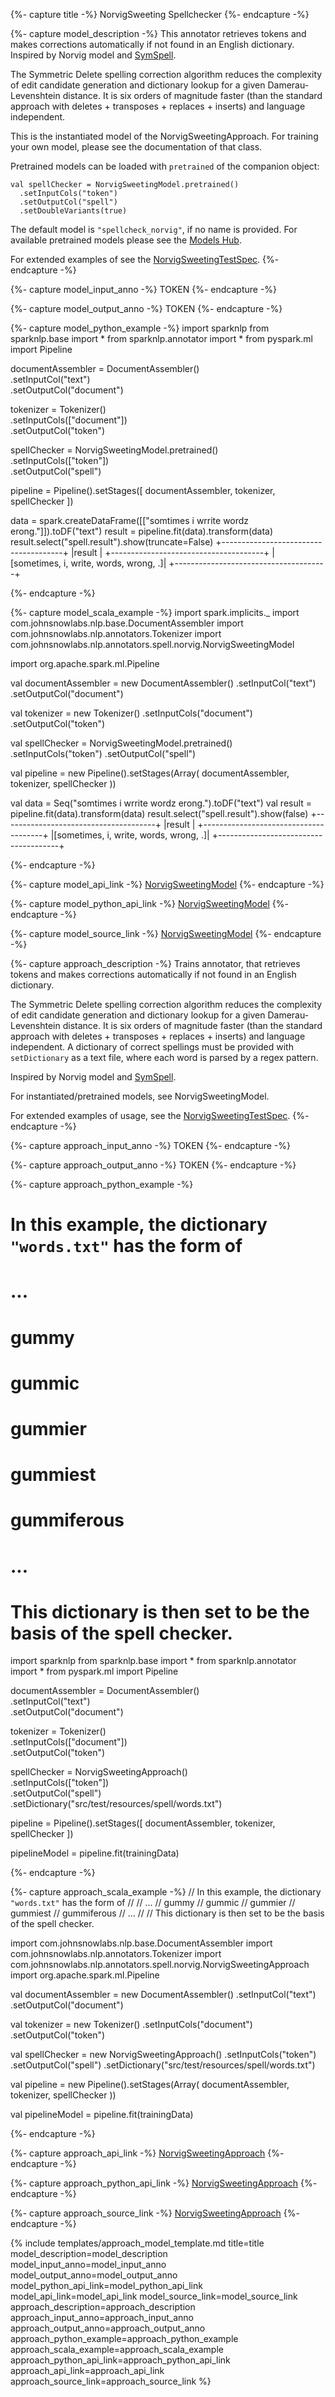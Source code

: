 {%- capture title -%}
NorvigSweeting Spellchecker
{%- endcapture -%}

{%- capture model_description -%}
This annotator retrieves tokens and makes corrections automatically if not found in an English dictionary.
Inspired by Norvig model and [SymSpell](https://github.com/wolfgarbe/SymSpell).

The Symmetric Delete spelling correction algorithm reduces the complexity of edit candidate generation and
dictionary lookup for a given Damerau-Levenshtein distance. It is six orders of magnitude faster
(than the standard approach with deletes + transposes + replaces + inserts) and language independent.

This is the instantiated model of the NorvigSweetingApproach.
For training your own model, please see the documentation of that class.

Pretrained models can be loaded with `pretrained` of the companion object:
```
val spellChecker = NorvigSweetingModel.pretrained()
  .setInputCols("token")
  .setOutputCol("spell")
  .setDoubleVariants(true)
```
The default model is `"spellcheck_norvig"`, if no name is provided.
For available pretrained models please see the [Models Hub](https://nlp.johnsnowlabs.com/models?task=Spell+Check).


For extended examples of see the [NorvigSweetingTestSpec](https://github.com/JohnSnowLabs/spark-nlp/blob/master/src/test/scala/com/johnsnowlabs/nlp/annotators/spell/norvig/NorvigSweetingTestSpec.scala).
{%- endcapture -%}

{%- capture model_input_anno -%}
TOKEN
{%- endcapture -%}

{%- capture model_output_anno -%}
TOKEN
{%- endcapture -%}

{%- capture model_python_example -%}
import sparknlp
from sparknlp.base import *
from sparknlp.annotator import *
from pyspark.ml import Pipeline


documentAssembler = DocumentAssembler() \
    .setInputCol("text") \
    .setOutputCol("document")

tokenizer = Tokenizer() \
    .setInputCols(["document"]) \
    .setOutputCol("token")

spellChecker = NorvigSweetingModel.pretrained() \
    .setInputCols(["token"]) \
    .setOutputCol("spell")

pipeline = Pipeline().setStages([
    documentAssembler,
    tokenizer,
    spellChecker
])

data = spark.createDataFrame([["somtimes i wrrite wordz erong."]]).toDF("text")
result = pipeline.fit(data).transform(data)
result.select("spell.result").show(truncate=False)
+--------------------------------------+
|result                                |
+--------------------------------------+
|[sometimes, i, write, words, wrong, .]|
+--------------------------------------+

{%- endcapture -%}

{%- capture model_scala_example -%}
import spark.implicits._
import com.johnsnowlabs.nlp.base.DocumentAssembler
import com.johnsnowlabs.nlp.annotators.Tokenizer
import com.johnsnowlabs.nlp.annotators.spell.norvig.NorvigSweetingModel

import org.apache.spark.ml.Pipeline

val documentAssembler = new DocumentAssembler()
  .setInputCol("text")
  .setOutputCol("document")

val tokenizer = new Tokenizer()
  .setInputCols("document")
  .setOutputCol("token")

val spellChecker = NorvigSweetingModel.pretrained()
  .setInputCols("token")
  .setOutputCol("spell")

val pipeline = new Pipeline().setStages(Array(
  documentAssembler,
  tokenizer,
  spellChecker
))

val data = Seq("somtimes i wrrite wordz erong.").toDF("text")
val result = pipeline.fit(data).transform(data)
result.select("spell.result").show(false)
+--------------------------------------+
|result                                |
+--------------------------------------+
|[sometimes, i, write, words, wrong, .]|
+--------------------------------------+

{%- endcapture -%}

{%- capture model_api_link -%}
[NorvigSweetingModel](https://nlp.johnsnowlabs.com/api/com/johnsnowlabs/nlp/annotators/spell/norvig/NorvigSweetingModel)
{%- endcapture -%}

{%- capture model_python_api_link -%}
[NorvigSweetingModel](/api/python/reference/autosummary/python/sparknlp/annotator/spell_check/norvig_sweeting/index.html#sparknlp.annotator.spell_check.norvig_sweeting.NorvigSweetingModel)
{%- endcapture -%}

{%- capture model_source_link -%}
[NorvigSweetingModel](https://github.com/JohnSnowLabs/spark-nlp/tree/master/src/main/scala/com/johnsnowlabs/nlp/annotators/spell/norvig/NorvigSweetingModel.scala)
{%- endcapture -%}

{%- capture approach_description -%}
Trains annotator, that retrieves tokens and makes corrections automatically if not found in an English dictionary.

The Symmetric Delete spelling correction algorithm reduces the complexity of edit candidate generation and
dictionary lookup for a given Damerau-Levenshtein distance. It is six orders of magnitude faster
(than the standard approach with deletes + transposes + replaces + inserts) and language independent.
A dictionary of correct spellings must be provided with `setDictionary` as a text file, where each word is parsed by a regex pattern.

Inspired by Norvig model and [SymSpell](https://github.com/wolfgarbe/SymSpell).

For instantiated/pretrained models, see NorvigSweetingModel.

For extended examples of usage, see the [NorvigSweetingTestSpec](https://github.com/JohnSnowLabs/spark-nlp/blob/master/src/test/scala/com/johnsnowlabs/nlp/annotators/spell/norvig/NorvigSweetingTestSpec.scala).
{%- endcapture -%}

{%- capture approach_input_anno -%}
TOKEN
{%- endcapture -%}

{%- capture approach_output_anno -%}
TOKEN
{%- endcapture -%}

{%- capture approach_python_example -%}
# In this example, the dictionary `"words.txt"` has the form of
#
# ...
# gummy
# gummic
# gummier
# gummiest
# gummiferous
# ...
#
# This dictionary is then set to be the basis of the spell checker.

import sparknlp
from sparknlp.base import *
from sparknlp.annotator import *
from pyspark.ml import Pipeline

documentAssembler = DocumentAssembler() \
    .setInputCol("text") \
    .setOutputCol("document")

tokenizer = Tokenizer() \
    .setInputCols(["document"]) \
    .setOutputCol("token")

spellChecker = NorvigSweetingApproach() \
    .setInputCols(["token"]) \
    .setOutputCol("spell") \
    .setDictionary("src/test/resources/spell/words.txt")

pipeline = Pipeline().setStages([
    documentAssembler,
    tokenizer,
    spellChecker
])

pipelineModel = pipeline.fit(trainingData)

{%- endcapture -%}

{%- capture approach_scala_example -%}
// In this example, the dictionary `"words.txt"` has the form of
//
// ...
// gummy
// gummic
// gummier
// gummiest
// gummiferous
// ...
//
// This dictionary is then set to be the basis of the spell checker.

import com.johnsnowlabs.nlp.base.DocumentAssembler
import com.johnsnowlabs.nlp.annotators.Tokenizer
import com.johnsnowlabs.nlp.annotators.spell.norvig.NorvigSweetingApproach
import org.apache.spark.ml.Pipeline

val documentAssembler = new DocumentAssembler()
  .setInputCol("text")
  .setOutputCol("document")

val tokenizer = new Tokenizer()
  .setInputCols("document")
  .setOutputCol("token")

val spellChecker = new NorvigSweetingApproach()
  .setInputCols("token")
  .setOutputCol("spell")
  .setDictionary("src/test/resources/spell/words.txt")

val pipeline = new Pipeline().setStages(Array(
  documentAssembler,
  tokenizer,
  spellChecker
))

val pipelineModel = pipeline.fit(trainingData)

{%- endcapture -%}

{%- capture approach_api_link -%}
[NorvigSweetingApproach](https://nlp.johnsnowlabs.com/api/com/johnsnowlabs/nlp/annotators/spell/norvig/NorvigSweetingApproach)
{%- endcapture -%}

{%- capture approach_python_api_link -%}
[NorvigSweetingApproach](/api/python/reference/autosummary/python/sparknlp/annotator/spell_check/norvig_sweeting/index.html#sparknlp.annotator.spell_check.norvig_sweeting.NorvigSweetingApproach)
{%- endcapture -%}

{%- capture approach_source_link -%}
[NorvigSweetingApproach](https://github.com/JohnSnowLabs/spark-nlp/tree/master/src/main/scala/com/johnsnowlabs/nlp/annotators/spell/norvig/NorvigSweetingApproach.scala)
{%- endcapture -%}


{% include templates/approach_model_template.md
title=title
model_description=model_description
model_input_anno=model_input_anno
model_output_anno=model_output_anno
model_python_api_link=model_python_api_link
model_api_link=model_api_link
model_source_link=model_source_link
approach_description=approach_description
approach_input_anno=approach_input_anno
approach_output_anno=approach_output_anno
approach_python_example=approach_python_example
approach_scala_example=approach_scala_example
approach_python_api_link=approach_python_api_link
approach_api_link=approach_api_link
approach_source_link=approach_source_link
%}
